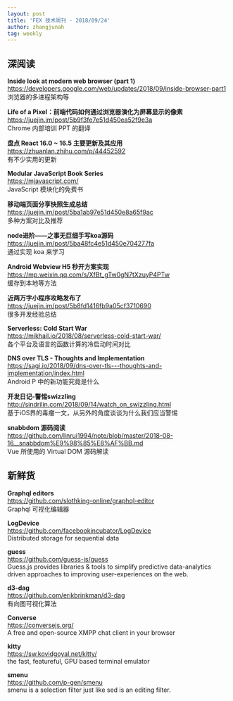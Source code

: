 ```yaml
---
layout: post
title: 'FEX 技术周刊 - 2018/09/24'
author: zhangjunah
tag: weekly
---
```


## 深阅读

**Inside look at modern web browser (part 1)**  
https://developers.google.com/web/updates/2018/09/inside-browser-part1  
浏览器的多进程架构等

**Life of a Pixel：前端代码如何通过浏览器演化为屏幕显示的像素**  
https://juejin.im/post/5b9f3fe7e51d450ea52f9e3a  
Chrome 内部培训 PPT 的翻译

**盘点 React 16.0 ~ 16.5 主要更新及其应用**  
https://zhuanlan.zhihu.com/p/44452592  
有不少实用的更新

**Modular JavaScript Book Series**  
https://mjavascript.com/  
JavaScript 模块化的免费书

**移动端页面分享快照生成总结**  
https://juejin.im/post/5ba1ab97e51d450e8a65f9ac  
多种方案对比及推荐

**node进阶——之事无巨细手写koa源码**  
https://juejin.im/post/5ba48fc4e51d450e704277fa  
通过实现 koa 来学习

**Android Webview H5 秒开方案实现**  
https://mp.weixin.qq.com/s/XfBt_gTw0gN7tXzuyP4PTw  
缓存到本地等方法

**近两万字小程序攻略发布了**  
https://juejin.im/post/5b8fd1416fb9a05cf3710690  
很多开发经验总结

**Serverless: Cold Start War**   
https://mikhail.io/2018/08/serverless-cold-start-war/   
各个平台及语言的函数计算的冷启动时间对比

**DNS over TLS - Thoughts and Implementation**  
https://sagi.io/2018/09/dns-over-tls---thoughts-and-implementation/index.html   
Android P 中的新功能究竟是什么

**开发日记-警惕swizzling**  
http://sindrilin.com/2018/09/14/watch_on_swizzling.html  
基于iOS界的毒瘤一文，从另外的角度谈谈为什么我们应当警惕

**snabbdom 源码阅读**  
https://github.com/linrui1994/note/blob/master/2018-08-16__snabbdom%E9%98%85%E8%AF%BB.md  
Vue 所使用的 Virtual DOM 源码解读

## 新鲜货

**Graphql editors**  
https://github.com/slothking-online/graphql-editor  
Graphql 可视化编辑器

**LogDevice**  
https://github.com/facebookincubator/LogDevice  
Distributed storage for sequential data

**guess**  
https://github.com/guess-js/guess  
Guess.js provides libraries & tools to simplify predictive data-analytics driven approaches to improving user-experiences on the web.

**d3-dag**  
https://github.com/erikbrinkman/d3-dag  
有向图可视化算法

**Converse**  
https://conversejs.org/   
A free and open-source XMPP chat client in your browser

**kitty**  
https://sw.kovidgoyal.net/kitty/   
the fast, featureful, GPU based terminal emulator

**smenu**  
https://github.com/p-gen/smenu   
smenu is a selection filter just like sed is an editing filter.
